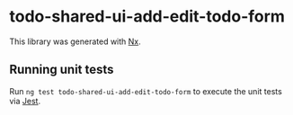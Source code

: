 # todo-shared-ui-add-edit-todo-form

This library was generated with [Nx](https://nx.dev).

## Running unit tests

Run `ng test todo-shared-ui-add-edit-todo-form` to execute the unit tests via [Jest](https://jestjs.io).
